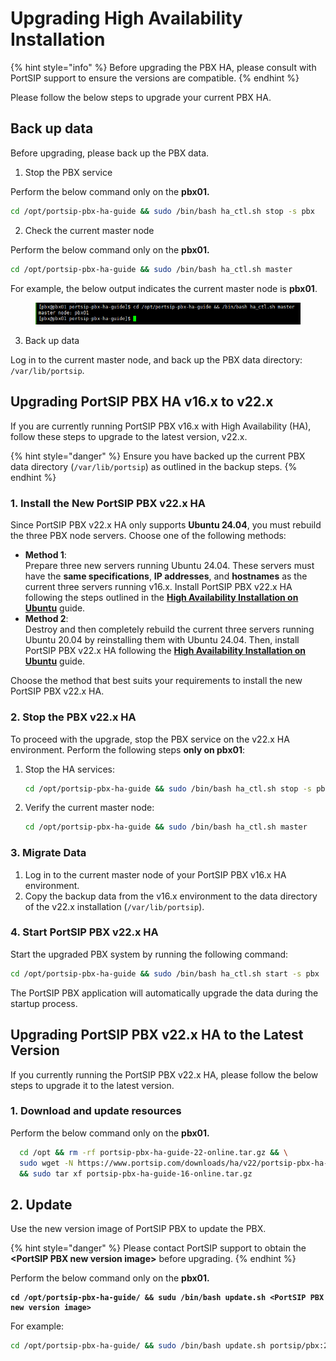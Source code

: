 # Upgrading High Availability Installation

{% hint style="info" %}
Before upgrading the PBX HA, please consult with PortSIP support to ensure the versions are compatible.
{% endhint %}

Please follow the below steps to upgrade your current PBX HA.

## Back up data

Before upgrading, please back up the PBX data.

1. Stop the PBX service

Perform the below command only on the **pbx01.**

```sh
cd /opt/portsip-pbx-ha-guide && sudo /bin/bash ha_ctl.sh stop -s pbx
```

2. Check the current master node

Perform the below command only on the **pbx01.**

```sh
cd /opt/portsip-pbx-ha-guide && sudo /bin/bash ha_ctl.sh master
```

For example, the below output indicates the current master node is **pbx01**.&#x20;

<figure><img src="../../../.gitbook/assets/ubuntu-ha-27.png" alt=""><figcaption></figcaption></figure>

3. Back up data

Log in to the current master node, and back up the PBX data directory: `/var/lib/portsip`.

## Upgrading PortSIP PBX HA v16.x to v22.x

If you are currently running PortSIP PBX v16.x with High Availability (HA), follow these steps to upgrade to the latest version, v22.x.

{% hint style="danger" %}
Ensure you have backed up the current PBX data directory (`/var/lib/portsip`) as outlined in the backup steps.
{% endhint %}

### **1. Install the New PortSIP PBX v22.x HA**

Since PortSIP PBX v22.x HA only supports **Ubuntu 24.04**, you must rebuild the three PBX node servers. Choose one of the following methods:

* **Method 1**:\
  Prepare three new servers running Ubuntu 24.04. These servers must have the **same specifications**, **IP addresses**, and **hostnames** as the current three servers running v16.x. Install PortSIP PBX v22.x HA following the steps outlined in the [**High Availability Installation on Ubuntu**](../../high-availability-v16.x/high-availability-for-on-premise/high-availability-installations-on-ubuntu.md) guide.
* **Method 2**:\
  Destroy and then completely rebuild the current three servers running Ubuntu 20.04 by reinstalling them with Ubuntu 24.04. Then, install PortSIP PBX v22.x HA following the  [**High Availability Installation on Ubuntu**](../../high-availability-v16.x/high-availability-for-on-premise/high-availability-installations-on-ubuntu.md) guide.

Choose the method that best suits your requirements to install the new PortSIP PBX v22.x HA.

### **2. Stop the PBX v22.x HA**

To proceed with the upgrade, stop the PBX service on the v22.x HA environment. Perform the following steps **only on pbx01**:

1.  Stop the HA services:

    ```bash
    cd /opt/portsip-pbx-ha-guide && sudo /bin/bash ha_ctl.sh stop -s pbx
    ```
2.  Verify the current master node:

    ```bash
    cd /opt/portsip-pbx-ha-guide && sudo /bin/bash ha_ctl.sh master
    ```

### **3. Migrate Data**

1. Log in to the current master node of your PortSIP PBX v16.x HA environment.
2. Copy the backup data from the v16.x environment to the data directory of the v22.x installation (`/var/lib/portsip`).

### **4. Start PortSIP PBX v22.x HA**

Start the upgraded PBX system by running the following command:

```bash
cd /opt/portsip-pbx-ha-guide && sudo /bin/bash ha_ctl.sh start -s pbx
```

The PortSIP PBX application will automatically upgrade the data during the startup process.

## Upgrading PortSIP PBX v22.x HA to the Latest Version

If you currently running the PortSIP PBX v22.x HA, please follow the below steps to upgrade it to the latest version.

### 1. Download and update resources

Perform the below command only on the **pbx01.**

```sh
  cd /opt && rm -rf portsip-pbx-ha-guide-22-online.tar.gz && \
  sudo wget -N https://www.portsip.com/downloads/ha/v22/portsip-pbx-ha-guide-22-online.tar.gz \
  && sudo tar xf portsip-pbx-ha-guide-16-online.tar.gz
```

## **2. Update**

Use the new version image of PortSIP PBX to update the PBX.

{% hint style="danger" %}
Please contact PortSIP support to obtain the **\<PortSIP PBX new version image>** before upgrading.
{% endhint %}

Perform the below command only on the **pbx01.**

<pre class="language-sh"><code class="lang-sh"><strong>cd /opt/portsip-pbx-ha-guide/ &#x26;&#x26; sudu /bin/bash update.sh &#x3C;PortSIP PBX new version image>
</strong></code></pre>

For example:

```sh
cd /opt/portsip-pbx-ha-guide/ && sudo /bin/bash update.sh portsip/pbx:22
```


